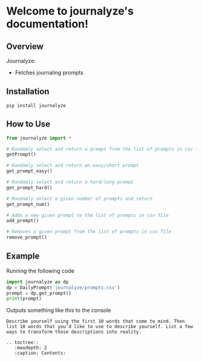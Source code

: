 # Welcome to journalyze's documentation!

## Overview
Journalyze:
* Fetches journaling prompts 

## Installation
```
pip install journalyze
```

## How to Use
```python
from journalyze import *

# Randomly select and return a prompt from the list of prompts in csv file
getPrompt()

# Randomly select and return an easy/short prompt
get_prompt_easy()

# Randomly select and return a hard/long prompt
get_prompt_hard()

# Randomly select a given number of prompts and return
get_prompt_num()

# Adds a new given prompt to the list of prompts in csv file
add_prompt()

# Removes a given prompt from the list of prompts in csv file
remove_prompt()
```

## Example
Running the following code
```python
import journalyze as dp
dp = DailyPrompt('journalyze/prompts.csv')
prompt = dp.get_prompt()
print(prompt)
```
Outputs something like this to the console
```
Describe yourself using the first 10 words that come to mind. Then list 10 words that you’d like to use to describe yourself. List a few ways to transform those descriptions into reality.
```

```eval_rst
.. toctree::
   :maxdepth: 2
   :caption: Contents:
```